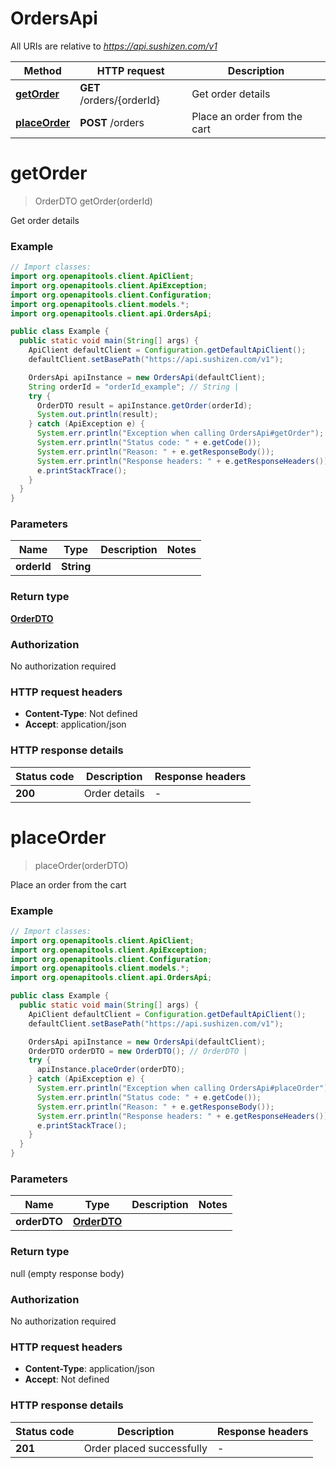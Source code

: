 # OrdersApi

All URIs are relative to *https://api.sushizen.com/v1*

| Method | HTTP request | Description |
|------------- | ------------- | -------------|
| [**getOrder**](OrdersApi.md#getOrder) | **GET** /orders/{orderId} | Get order details |
| [**placeOrder**](OrdersApi.md#placeOrder) | **POST** /orders | Place an order from the cart |


<a id="getOrder"></a>
# **getOrder**
> OrderDTO getOrder(orderId)

Get order details

### Example
```java
// Import classes:
import org.openapitools.client.ApiClient;
import org.openapitools.client.ApiException;
import org.openapitools.client.Configuration;
import org.openapitools.client.models.*;
import org.openapitools.client.api.OrdersApi;

public class Example {
  public static void main(String[] args) {
    ApiClient defaultClient = Configuration.getDefaultApiClient();
    defaultClient.setBasePath("https://api.sushizen.com/v1");

    OrdersApi apiInstance = new OrdersApi(defaultClient);
    String orderId = "orderId_example"; // String | 
    try {
      OrderDTO result = apiInstance.getOrder(orderId);
      System.out.println(result);
    } catch (ApiException e) {
      System.err.println("Exception when calling OrdersApi#getOrder");
      System.err.println("Status code: " + e.getCode());
      System.err.println("Reason: " + e.getResponseBody());
      System.err.println("Response headers: " + e.getResponseHeaders());
      e.printStackTrace();
    }
  }
}
```

### Parameters

| Name | Type | Description  | Notes |
|------------- | ------------- | ------------- | -------------|
| **orderId** | **String**|  | |

### Return type

[**OrderDTO**](OrderDTO.md)

### Authorization

No authorization required

### HTTP request headers

 - **Content-Type**: Not defined
 - **Accept**: application/json

### HTTP response details
| Status code | Description | Response headers |
|-------------|-------------|------------------|
| **200** | Order details |  -  |

<a id="placeOrder"></a>
# **placeOrder**
> placeOrder(orderDTO)

Place an order from the cart

### Example
```java
// Import classes:
import org.openapitools.client.ApiClient;
import org.openapitools.client.ApiException;
import org.openapitools.client.Configuration;
import org.openapitools.client.models.*;
import org.openapitools.client.api.OrdersApi;

public class Example {
  public static void main(String[] args) {
    ApiClient defaultClient = Configuration.getDefaultApiClient();
    defaultClient.setBasePath("https://api.sushizen.com/v1");

    OrdersApi apiInstance = new OrdersApi(defaultClient);
    OrderDTO orderDTO = new OrderDTO(); // OrderDTO | 
    try {
      apiInstance.placeOrder(orderDTO);
    } catch (ApiException e) {
      System.err.println("Exception when calling OrdersApi#placeOrder");
      System.err.println("Status code: " + e.getCode());
      System.err.println("Reason: " + e.getResponseBody());
      System.err.println("Response headers: " + e.getResponseHeaders());
      e.printStackTrace();
    }
  }
}
```

### Parameters

| Name | Type | Description  | Notes |
|------------- | ------------- | ------------- | -------------|
| **orderDTO** | [**OrderDTO**](OrderDTO.md)|  | |

### Return type

null (empty response body)

### Authorization

No authorization required

### HTTP request headers

 - **Content-Type**: application/json
 - **Accept**: Not defined

### HTTP response details
| Status code | Description | Response headers |
|-------------|-------------|------------------|
| **201** | Order placed successfully |  -  |

